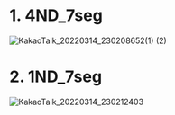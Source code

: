 # 1. 4ND_7seg
![KakaoTalk_20220314_230208652(1) (2)](https://user-images.githubusercontent.com/60434800/158354398-73866fa2-8597-48dc-a016-9465d12bdb73.gif)


# 2. 1ND_7seg

![KakaoTalk_20220314_230212403](https://user-images.githubusercontent.com/60434800/158344958-f358cbc9-0071-40fb-869d-053bcdcee332.gif)
